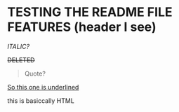 # TESTING THE README FILE FEATURES (header I see)

_ITALIC?_

~~DELETED~~

> Quote?

<ins>So this one is underlined</ins>

this is basiccally HTML
